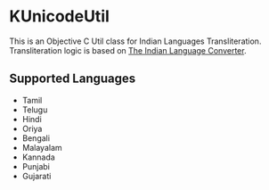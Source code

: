 KUnicodeUtil
============

This is an Objective C Util class for Indian Languages Transliteration. Transliteration logic is based on [The Indian Language Converter](http://www.yash.info/indianLanguageConverter/ "The Indian Language Converter").

Supported Languages
-------------------
* Tamil
* Telugu
* Hindi
* Oriya
* Bengali
* Malayalam
* Kannada
* Punjabi
* Gujarati
